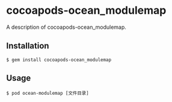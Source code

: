 # cocoapods-ocean_modulemap

A description of cocoapods-ocean_modulemap.

## Installation

    $ gem install cocoapods-ocean_modulemap

## Usage

    $ pod ocean-modulemap [文件目录]
